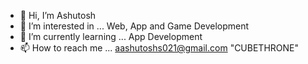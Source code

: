 - 👋 Hi, I’m Ashutosh
- 👀 I’m interested in ... Web, App and Game Development
- 🌱 I’m currently learning ... App Development
- 📫 How to reach me ... aashutoshs021@gmail.com  "CUBETHRONE"

<!---
aashutoshs021/aashutoshs021 is a ✨ special ✨ repository because its `README.md` (this file) appears on your GitHub profile.
You can click the Preview link to take a look at your changes.
--->
